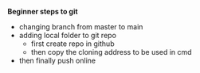 **Beginner steps to git**  
- changing branch from master to main
- adding local folder to git repo
    - first create repo in github
    - then copy the cloning address to be used in cmd
- then finally push online
